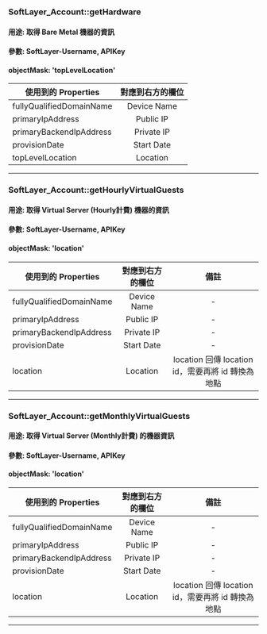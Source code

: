 ### SoftLayer_Account::getHardware
#### 用途: 取得 Bare Metal 機器的資訊
#### 參數: SoftLayer-Username, APIKey
#### objectMask: 'topLevelLocation'

| 使用到的 Properties | 對應到右方的欄位 |
| ------------- |:-------------:|
| fullyQualifiedDomainName | Device Name |
| primaryIpAddress | Public IP |
| primaryBackendIpAddress | Private IP |
| provisionDate | Start Date |
| topLevelLocation | Location |
***
### SoftLayer_Account::getHourlyVirtualGuests
#### 用途: 取得 Virtual Server (Hourly計費) 機器的資訊
#### 參數: SoftLayer-Username, APIKey
#### objectMask: 'location'

| 使用到的 Properties | 對應到右方的欄位 | 備註 |
| ------------- |:-------------:|:-------------:|
| fullyQualifiedDomainName | Device Name | - |
| primaryIpAddress | Public IP | - | 
| primaryBackendIpAddress | Private IP | - |
| provisionDate | Start Date | - |
| location | Location | location 回傳 location id，需要再將 id 轉換為地點|
***
### SoftLayer_Account::getMonthlyVirtualGuests
#### 用途: 取得 Virtual Server (Monthly計費) 的機器資訊
#### 參數: SoftLayer-Username, APIKey
#### objectMask: 'location'

| 使用到的 Properties | 對應到右方的欄位 | 備註 |
| ------------- |:-------------:|:-------------:|
| fullyQualifiedDomainName | Device Name | - |
| primaryIpAddress | Public IP | - |
| primaryBackendIpAddress | Private IP | - |
| provisionDate | Start Date | - |
| location | Location | location 回傳 location id，需要再將 id 轉換為地點|
***